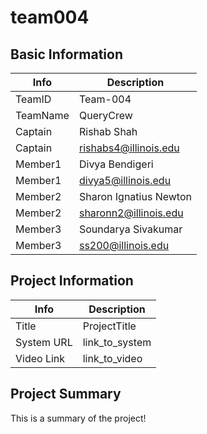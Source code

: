# team004

## Basic Information

|   Info      |        Description     |
| ----------- | ---------------------- |
| TeamID      |        Team-004        |
| TeamName    |         QueryCrew      |
| Captain     |       Rishab Shah      |
| Captain     |  rishabs4@illinois.edu |
| Member1     |        Divya Bendigeri |
| Member1     |   divya5@illinois.edu  |
| Member2     | Sharon Ignatius Newton |
| Member2     |  sharonn2@illinois.edu |
| Member3     |  Soundarya Sivakumar   |
| Member3     |  ss200@illinois.edu    |

## Project Information

|   Info      |        Description     |
| ----------- | ---------------------- |
|  Title      |       ProjectTitle     |
| System URL  |      link_to_system    |
| Video Link  |      link_to_video     |

## Project Summary

This is a summary of the project!
